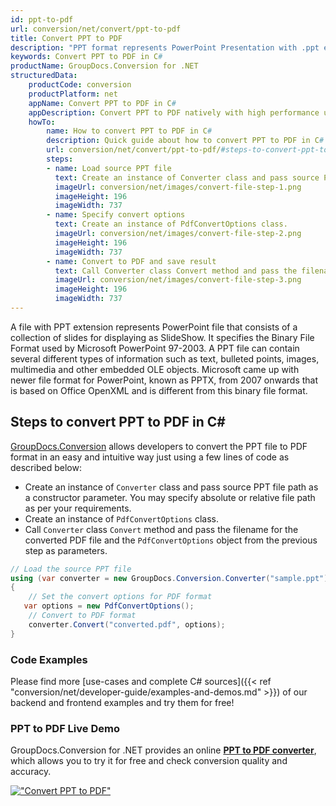 ```yaml
---
id: ppt-to-pdf
url: conversion/net/convert/ppt-to-pdf
title: Convert PPT to PDF
description: "PPT format represents PowerPoint Presentation with .ppt extension. Learn how to convert PPT to PDF file programmatically in C# language using GroupDocs.Conversion for .NET library."
keywords: Convert PPT to PDF in C#
productName: GroupDocs.Conversion for .NET
structuredData:
    productCode: conversion
    productPlatform: net
    appName: Convert PPT to PDF in C#
    appDescription: Convert PPT to PDF natively with high performance using C# language and server side GroupDocs.Conversion for .NET APIs, without the use of any software like Microsoft or Open Office.
    howTo:
        name: How to convert PPT to PDF in C# 
        description: Quick guide about how to convert PPT to PDF in C# with high performance and accuracy.
        url: conversion/net/convert/ppt-to-pdf/#steps-to-convert-ppt-to-pdf-in-c
        steps:
        - name: Load source PPT file 
          text: Create an instance of Converter class and pass source PPT file path as a constructor parameter. You may specify absolute or relative file path as per your requirements. 
          imageUrl: conversion/net/images/convert-file-step-1.png
          imageHeight: 196
          imageWidth: 737
        - name: Specify convert options 
          text: Create an instance of PdfConvertOptions class.
          imageUrl: conversion/net/images/convert-file-step-2.png
          imageHeight: 196
          imageWidth: 737
        - name: Convert to PDF and save result 
          text: Call Converter class Convert method and pass the filename for the converted HTML file and the PdfConvertOptions object from the previous step as parameters.
          imageUrl: conversion/net/images/convert-file-step-3.png
          imageHeight: 196
          imageWidth: 737
---
```


A file with PPT extension represents PowerPoint file that consists of a collection of slides for displaying as SlideShow. It specifies the Binary File Format used by Microsoft PowerPoint 97-2003. A PPT file can contain several different types of information such as text, bulleted points, images, multimedia and other embedded OLE objects. Microsoft came up with newer file format for PowerPoint, known as PPTX, from 2007 onwards that is based on Office OpenXML and is different from this binary file format.

## Steps to convert PPT to PDF in C#

[GroupDocs.Conversion](https://products.groupdocs.com/conversion/net) allows developers to convert the PPT file to PDF format in an easy and intuitive way just using a few lines of code as described below:

* Create an instance of `Converter` class and pass source PPT file path as a constructor parameter. You may specify absolute or relative file path as per your requirements. 
* Create an instance of `PdfConvertOptions` class.
* Call `Converter` class `Convert` method and pass the filename for the converted PDF file and the `PdfConvertOptions` object from the previous step as parameters.

```csharp
// Load the source PPT file
using (var converter = new GroupDocs.Conversion.Converter("sample.ppt"))
{
    // Set the convert options for PDF format
   var options = new PdfConvertOptions();
    // Convert to PDF format
    converter.Convert("converted.pdf", options);
}
```

### Code Examples

Please find more [use-cases and complete C# sources]({{< ref "conversion/net/developer-guide/examples-and-demos.md" >}}) of our backend and frontend examples and try them for free!

### PPT to PDF Live Demo

GroupDocs.Conversion for .NET provides an online [**PPT to PDF converter**](https://products.groupdocs.app/conversion/ppt-to-pdf), which allows you to try it for free and check conversion quality and accuracy.

[!["Convert PPT to PDF"](conversion/net/images/convert-to-pdf/convert-ppt-to-pdf.png)](https://products.groupdocs.app/conversion/ppt-to-pdf)